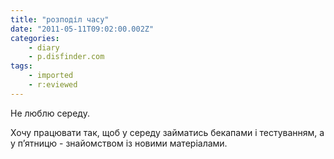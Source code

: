 ```yaml
---
title: "розподіл часу"
date: "2011-05-11T09:02:00.002Z"
categories:
    - diary
    - p.disfinder.com
tags:
    - imported
    - r:eviewed
---
```


Не люблю середу.  

Хочу працювати так, щоб у середу займатись бекапами і тестуванням, а у п’ятницю - знайомством із новими матеріалами.
